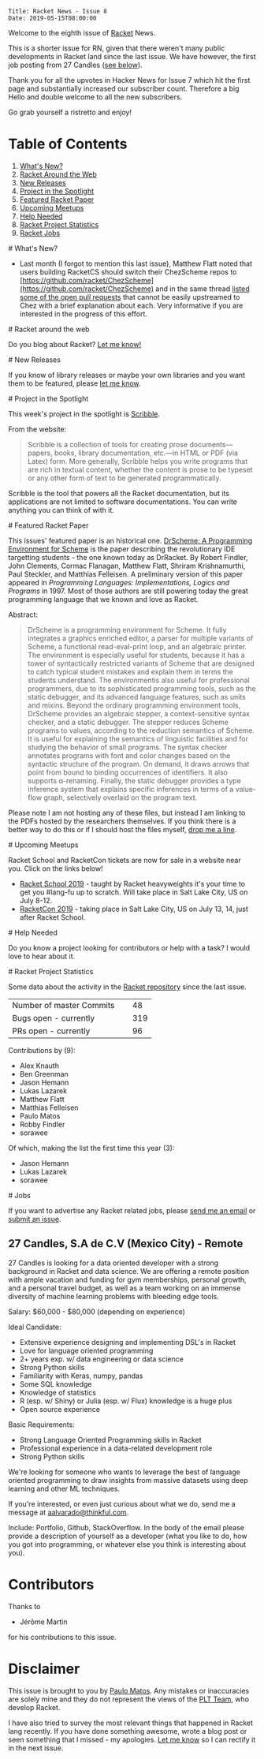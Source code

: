     Title: Racket News - Issue 8
    Date: 2019-05-15T08:00:00

Welcome to the eighth issue of [Racket](https://www.racket-lang.org) News. 

This is a shorter issue for RN, given that there weren't many public developments in Racket land since the last issue. 
We have however, the first job posting from 27 Candles ([see below](#jobs)). 

Thank you for all the upvotes in Hacker News for Issue 7 which hit the first page and substantially increased our subscriber count.
Therefore a big Hello and double welcome to all the new subscribers.

Go grab yourself a ristretto and enjoy! 

# Table of Contents

1. [What's New?](#whatsnew)
2. [Racket Around the Web](#aroundtheweb)
3. [New Releases](#newreleases)
4. [Project in the Spotlight](#spotlight)
5. [Featured Racket Paper](#featuredpaper)
6. [Upcoming Meetups](#meetups)
7. [Help Needed](#helpneeded)
8. [Racket Project Statistics](#stats)
9. [Racket Jobs](#jobs)

<div id='whatsnew'/>
# What's New?

* Last month (I forgot to mention this last issue), Matthew Flatt noted that users building RacketCS should switch their ChezScheme repos to [https://github.com/racket/ChezScheme](https://github.com/racket/ChezScheme) and in the same thread [listed some of the open pull requests](https://groups.google.com/d/msg/racket-dev/1cgE5Y10xvc/TkWDeXvSCgAJ) that cannot be easily upstreamed to Chez with a brief explanation about each. Very informative if you are interested in the progress of this effort.

<div id='aroundtheweb'/>
# Racket around the web

Do you blog about Racket? [Let me know!](mailto:pmatos@linki.tools)

<div id='newreleases'/>
# New Releases

If you know of library releases or maybe your own libraries and you want them to be featured, please [let me know](mailto:pmatos@linki.tools).

<div id='spotlight'/>
# Project in the Spotlight

This week's project in the spotlight is [Scribble](https://docs.racket-lang.org/scribble/index.html).

From the website:
> Scribble is a collection of tools for creating prose documents—papers, books, library documentation, etc.—in HTML or PDF (via Latex) form. More generally, Scribble helps you write programs that are rich in textual content, whether the content is prose to be typeset or any other form of text to be generated programmatically.

Scribble is the tool that powers all the Racket documentation, but its applications are not limited to software documentations. You can write anything you can think of with it. 

<div id='featuredpaper'/>
# Featured Racket Paper

This issues' featured paper is an historical one. [DrScheme: A Programming Environment for Scheme](https://users.soe.ucsc.edu/~cormac/papers/jfp01.pdf) is the paper describing the revolutionary IDE targetting students - the one known today as DrRacket. By Robert Findler, John Clements, Cormac Flanagan, Matthew Flatt, Shriram Krishnamurthi, Paul Steckler, and Matthias Felleisen. A preliminary version of this paper appeared in _Programming Languages: Implementations, Logics and Programs_ in 1997. Most of those authors are still powering today the great programming language that we known and love as Racket.

Abstract:
> DrScheme is a programming environment for Scheme. It fully integrates a graphics enriched editor, a parser for multiple variants of Scheme, a functional read-eval-print loop, and an algebraic printer. The environment is especially useful for students, because it has a tower of syntactically restricted variants of Scheme that are designed to catch typical student mistakes and explain them in terms the students understand. The environmentis also useful for professional programmers, due to its sophisticated programming tools, such as the static debugger, and its advanced language features, such as units and mixins. Beyond the ordinary programming environment tools, DrScheme provides an algebraic stepper, a context-sensitive syntax checker, and a static debugger. The stepper reduces Scheme programs to values, according to the reduction semantics of Scheme. It is useful for explaining the semantics of linguistic facilities and for studying the behavior of small programs. The syntax checker annotates programs with font and color changes based on the syntactic structure of the program. On demand, it draws arrows that point from bound to binding occurrences of identifiers. It also supports α-renaming. Finally, the static debugger provides a type inference system that explains specific inferences in terms of a value-flow graph, selectively overlaid on the program text.

Please note I am not hosting any of these files, but instead I am linking to the PDFs hosted by the researchers themselves. If you think there is a better way to do this or if I should host the files myself, [drop me a line](mailto:pmatos@linki.tools).

<div id='meetups'/>
# Upcoming Meetups

Racket School and RacketCon tickets are now for sale in a website near you. Click on the links below!

* [Racket School 2019](https://school.racket-lang.org/) - taught by Racket heavyweights it's your time to get you #lang-fu up to scratch. Will take place in Salt Lake City, US on July 8-12.
* [RacketCon 2019](https://con.racket-lang.org/) - taking place in Salt Lake City, US on July 13, 14, just after Racket School.

<div id='helpneeded'/>
# Help Needed

Do you know a project looking for contributors or help with a task? I would love to hear about it.

<div id='stats'/>
# Racket Project Statistics

Some data about the activity in the [Racket repository](https://github.com/racket/racket) since the last issue.

<table>
<tr><td>Number of master Commits</td><td>&nbsp;</td>   <td>48</td></tr>
<tr><td>Bugs open - currently</td><td>&nbsp;</td>      <td>319</td></tr>
<tr><td>PRs open - currently</td><td>&nbsp;</td>       <td>96</td></tr>
</table>

Contributions by (9):

* Alex Knauth
* Ben Greenman
* Jason Hemann
* Lukas Lazarek
* Matthew Flatt
* Matthias Felleisen
* Paulo Matos
* Robby Findler
* sorawee

Of which, making the list the first time this year (3):

* Jason Hemann
* Lukas Lazarek
* sorawee

<div id='jobs'/>
# Jobs

If you want to advertise any Racket related jobs, please [send me an email](mailto:pmatos@linki.tools) or [submit an issue](https://github.com/racket-news/racket-news.github.io-src/issues).

## 27 Candles, S.A de C.V (Mexico City) - Remote

27 Candles is looking for a data oriented developer with a strong background in Racket and data science. We are offering a remote position with ample vacation and funding for gym memberships, personal growth, and a personal travel budget, as well as a team working on an immense diversity of machine learning problems with bleeding edge tools.

Salary: $60,000 - $80,000 (depending on experience)

Ideal Candidate:
* Extensive experience designing and implementing DSL's in Racket
* Love for language oriented programming
* 2+ years exp. w/ data engineering or data science
* Strong Python skills
* Familiarity with Keras, numpy, pandas
* Some SQL knowledge
* Knowledge of statistics
* R (esp. w/ Shiny) or Julia (esp. w/ Flux) knowledge is a huge plus
* Open source experience

Basic Requirements:
* Strong Language Oriented Programming skills in Racket
* Professional experience in a data-related development role
* Strong Python skills

We're looking for someone who wants to leverage the best of language oriented programming to draw insights from massive datasets using deep learning and other ML techniques.

If you're interested, or even just curious about what we do, send me a message at [aalvarado@thinkful.com](mailto:aalvarado@thinkful.com). 

Include: Portfolio, Github, StackOverflow. In the body of the email please provide a description of yourself as a developer (what you like to do, how you got into programming, or whatever else you think is interesting about you).

# Contributors

Thanks to 

* Jérôme Martin

for his contributions to this issue.

# Disclaimer

This issue is brought to you by [Paulo Matos](mailto:pmatos@linki.tools). Any mistakes or inaccuracies are solely mine and
they do not represent the views of the [PLT Team](http://www.racket-lang.org/team.html), who develop Racket.

I have also tried to survey the most relevant things that happened in Racket lang recently. If you have done something awesome, wrote a blog post or seen something that I missed - my apologies. [Let me know](mailto:pmatos@linki.tools) so I can rectify it in the next issue.
